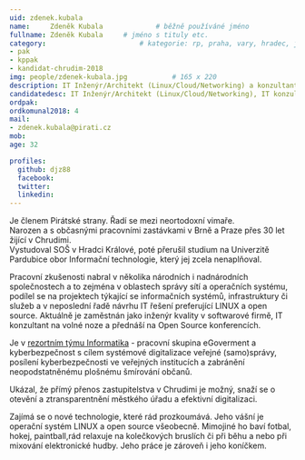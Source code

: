 ```yaml
---
uid: zdenek.kubala
name:     Zdeněk Kubala      		# běžně používáné jméno
fullname: Zdeněk Kubala		# jméno s tituly etc.
category:                 		# kategorie: rp, praha, vary, hradec, jmk, senat
- pak
- kppak
- kandidat-chrudim-2018
img: people/zdenek-kubala.jpg           # 165 x 220
description: IT Inženýr/Architekt (Linux/Cloud/Networking) a konzultant, zástupce vedoucího technického odboru # kratký popis, max 160 znaků
candidatedesc: IT Inženýr/Architekt (Linux/Cloud/Networking), IT konzultant 
ordpak: 
ordkomunal2018: 4
mail:
- zdenek.kubala@pirati.cz
mob: 
age: 32

profiles:
  github: djz88
  facebook: 
  twitter:
  linkedin:
---
```

Je členem Pirátské strany. Řadí se mezi neortodoxní vimaře.  
Narozen a s občasnými pracovními zastávkami v Brně a Praze přes 30 let žijící v Chrudimi.  
Vystudoval SOŠ v Hradci Králové, poté přerušil studium na Univerzitě Pardubice obor Informační technologie, který jej zcela nenaplňoval.  

Pracovní zkušenosti nabral v několika národních i nadnárodních společnostech a to zejména v oblastech správy sítí a operačních systému, podílel se na projektech týkající se informačních systémů, infrastruktury či služeb a v neposlední řadě návrhu IT řešení preferující LINUX a open source. Aktuálně je zaměstnán jako inženýr kvality v softwarové firmě, IT konzultant na volné noze a přednáší na Open Source konferencích. 

Je v [rezortním týmu Informatika](https://www.pirati.cz/pripoj-se/informatika/) - pracovní skupina eGoverment a kyberbezpečnost s cílem systémové digitalizace veřejné (samo)správy, posílení kyberbezpečnosti ve veřejných institucích a zabránění neopodstatněnému plošnému šmírování občanů.

Ukázal, že přímý přenos zastupitelstva v Chrudimi je možný, snaží se o otevění a ztransparentnění městkého úřadu a efektivní digitalizaci.

Zajímá se o nové technologie, které rád prozkoumává. Jeho vášní je operační systém LINUX a open source všeobecně. Mimojiné ho baví fotbal, hokej, paintball,rád relaxuje na kolečkových bruslích či při běhu a nebo při mixování elektronické hudby. Jeho práce je zároveň i jeho koníčkem.


